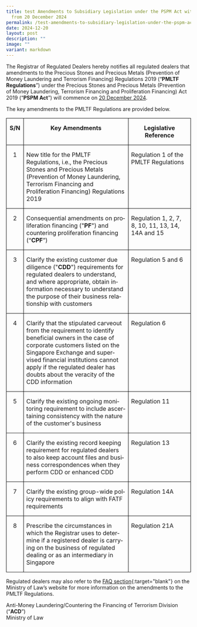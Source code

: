 ```yaml
---
title: test Amendments to Subsidiary Legislation under the PSPM Act with effect
  from 20 December 2024
permalink: /test-amendments-to-subsidiary-legislation-under-the-pspm-act-with-effect-from-20-december-2024/
date: 2024-12-20
layout: post
description: ""
image: ""
variant: markdown
---
```

The Registrar of Regulated Dealers hereby notifies all regulated dealers that amendments to the Precious Stones and Precious Metals (Prevention of Money Laundering and Terrorism Financing) Regulations 2019 (“**PMLTF Regulations**”) under the Precious Stones and Precious Metals (Prevention of Money Laundering, Terrorism Financing and Proliferation Financing) Act 2019 (“**PSPM Act**”) will commence on <u>20 December 2024</u>.

The key amendments to the PMLTF Regulations are provided below.

<table style="border-collapse:collapse;mso-yfti-tbllook:1184;mso-padding-alt:0cm 0cm 0cm 0cm" cellpadding="0" cellspacing="0" border="0" class="MsoNormalTable"><tbody><tr style="mso-yfti-irow:0;mso-yfti-firstrow:yes"><td style="width:29.2pt;border:solid windowtext 1.0pt;
  padding:0cm 5.4pt 0cm 5.4pt" valign="top" width="39"><p style="text-align:center" align="center" class="MsoNormal"><b><span style="mso-ansi-language:EN" lang="EN">S/N</span></b></p></td><td style="width:545.75pt;border:solid windowtext 1.0pt;
  border-left:none;padding:0cm 5.4pt 0cm 5.4pt" valign="top" width="728"><p style="text-align:center" align="center" class="MsoNormal"><b><span style="mso-ansi-language:EN" lang="EN">Key Amendments</span></b></p></td><td style="width:256.8pt;border:solid windowtext 1.0pt;
  border-left:none;padding:0cm 5.4pt 0cm 5.4pt" valign="top" width="342"><p style="text-align:center" align="center" class="MsoNormal"><b><span style="mso-ansi-language:EN" lang="EN">Legislative Reference</span></b></p></td></tr><tr style="mso-yfti-irow:1"><td style="width:29.2pt;border:solid windowtext 1.0pt;
  border-top:none;padding:0cm 5.4pt 0cm 5.4pt" valign="top" width="39"><p style="text-align:center" align="center" class="MsoNormal"><span style="mso-ansi-language:EN" lang="EN">1</span></p></td><td style="width:545.75pt;border-top:none;border-left:
  none;border-bottom:solid windowtext 1.0pt;border-right:solid windowtext 1.0pt;
  padding:0cm 5.4pt 0cm 5.4pt" valign="top" width="728"><p class="MsoNormal"><span style="mso-ansi-language:EN" lang="EN">New title for the PMLTF Regulations, i.e., the Precious Stones and Precious Metals (Prevention of Money Laundering, Terrorism Financing and Proliferation Financing) Regulations 2019</span></p></td><td style="width:256.8pt;border-top:none;border-left:
  none;border-bottom:solid windowtext 1.0pt;border-right:solid windowtext 1.0pt;
  padding:0cm 5.4pt 0cm 5.4pt" valign="top" width="342"><p class="MsoNormal"><span style="mso-ansi-language:EN" lang="EN">Regulation 1 of the PMLTF Regulations</span></p></td></tr><tr style="mso-yfti-irow:2"><td style="width:29.2pt;border:solid windowtext 1.0pt;
  border-top:none;padding:0cm 5.4pt 0cm 5.4pt" valign="top" width="39"><p style="text-align:center" align="center" class="MsoNormal"><span style="mso-ansi-language:EN" lang="EN">2</span></p></td><td style="width:545.75pt;border-top:none;border-left:
  none;border-bottom:solid windowtext 1.0pt;border-right:solid windowtext 1.0pt;
  padding:0cm 5.4pt 0cm 5.4pt" valign="top" width="728"><p class="MsoNormal"><span style="mso-ansi-language:EN" lang="EN">Consequential amendments on proliferation financing ("<b>PF</b>") and countering proliferation financing (“<b>CPF</b>”)</span></p></td><td style="width:256.8pt;border-top:none;border-left:
  none;border-bottom:solid windowtext 1.0pt;border-right:solid windowtext 1.0pt;
  padding:0cm 5.4pt 0cm 5.4pt" valign="top" width="342"><p class="MsoNormal"><span style="mso-ansi-language:EN" lang="EN">Regulation 1, 2, 7, 8, 10, 11, 13, 14, 14A and 15 </span></p></td></tr><tr style="mso-yfti-irow:3"><td style="width:29.2pt;border:solid windowtext 1.0pt;
  border-top:none;padding:0cm 5.4pt 0cm 5.4pt" valign="top" width="39"><p style="text-align:center" align="center" class="MsoNormal"><span style="mso-ansi-language:EN" lang="EN">3</span></p></td><td style="width:545.75pt;border-top:none;border-left:
  none;border-bottom:solid windowtext 1.0pt;border-right:solid windowtext 1.0pt;
  padding:0cm 5.4pt 0cm 5.4pt" valign="top" width="728"><p class="MsoNormal"><span style="mso-ansi-language:EN" lang="EN">Clarify the existing customer due diligence ("<b>CDD</b>") requirements for regulated dealers to understand, and where appropriate, obtain information necessary to understand the purpose of their business relationship with customers </span></p></td><td style="width:256.8pt;border-top:none;border-left:
  none;border-bottom:solid windowtext 1.0pt;border-right:solid windowtext 1.0pt;
  padding:0cm 5.4pt 0cm 5.4pt" valign="top" width="342"><p class="MsoNormal"><span style="mso-ansi-language:EN" lang="EN">Regulation 5 and 6 </span></p></td></tr><tr style="mso-yfti-irow:4"><td style="width:29.2pt;border:solid windowtext 1.0pt;
  border-top:none;padding:0cm 5.4pt 0cm 5.4pt" valign="top" width="39"><p style="text-align:center" align="center" class="MsoNormal"><span style="mso-ansi-language:EN" lang="EN">4</span></p></td><td style="width:545.75pt;border-top:none;border-left:
  none;border-bottom:solid windowtext 1.0pt;border-right:solid windowtext 1.0pt;
  padding:0cm 5.4pt 0cm 5.4pt" valign="top" width="728"><p class="MsoNormal"><span style="mso-ansi-language:EN" lang="EN">Clarify that the stipulated carveout from the requirement to identify beneficial owners in the case of corporate customers listed on the Singapore Exchange and supervised financial institutions cannot apply if the regulated dealer has doubts about the veracity of the CDD information </span></p></td><td style="width:256.8pt;border-top:none;border-left:
  none;border-bottom:solid windowtext 1.0pt;border-right:solid windowtext 1.0pt;
  padding:0cm 5.4pt 0cm 5.4pt" valign="top" width="342"><p class="MsoNormal"><span style="mso-ansi-language:EN" lang="EN">Regulation 6 </span></p></td></tr><tr style="mso-yfti-irow:5"><td style="width:29.2pt;border:solid windowtext 1.0pt;
  border-top:none;padding:0cm 5.4pt 0cm 5.4pt" valign="top" width="39"><p style="text-align:center" align="center" class="MsoNormal"><span style="mso-ansi-language:EN" lang="EN">5</span></p></td><td style="width:545.75pt;border-top:none;border-left:
  none;border-bottom:solid windowtext 1.0pt;border-right:solid windowtext 1.0pt;
  padding:0cm 5.4pt 0cm 5.4pt" valign="top" width="728"><p class="MsoNormal"><span style="mso-ansi-language:EN" lang="EN">Clarify the existing ongoing monitoring requirement to include ascertaining consistency with the nature of the customer's business </span></p></td><td style="width:256.8pt;border-top:none;border-left:
  none;border-bottom:solid windowtext 1.0pt;border-right:solid windowtext 1.0pt;
  padding:0cm 5.4pt 0cm 5.4pt" valign="top" width="342"><p class="MsoNormal"><span style="mso-ansi-language:EN" lang="EN">Regulation 11 </span></p></td></tr><tr style="mso-yfti-irow:6"><td style="width:29.2pt;border:solid windowtext 1.0pt;
  border-top:none;padding:0cm 5.4pt 0cm 5.4pt" valign="top" width="39"><p style="text-align:center" align="center" class="MsoNormal"><span style="mso-ansi-language:EN" lang="EN">6</span></p></td><td style="width:545.75pt;border-top:none;border-left:
  none;border-bottom:solid windowtext 1.0pt;border-right:solid windowtext 1.0pt;
  padding:0cm 5.4pt 0cm 5.4pt" valign="top" width="728"><p class="MsoNormal"><span style="mso-ansi-language:EN" lang="EN">Clarify the existing record keeping requirement for regulated dealers to also keep account files and business correspondences when they perform CDD or enhanced CDD </span></p></td><td style="width:256.8pt;border-top:none;border-left:
  none;border-bottom:solid windowtext 1.0pt;border-right:solid windowtext 1.0pt;
  padding:0cm 5.4pt 0cm 5.4pt" valign="top" width="342"><p class="MsoNormal"><span style="mso-ansi-language:EN" lang="EN">Regulation 13 </span></p></td></tr><tr style="mso-yfti-irow:7"><td style="width:29.2pt;border:solid windowtext 1.0pt;
  border-top:none;padding:0cm 5.4pt 0cm 5.4pt" valign="top" width="39"><p style="text-align:center" align="center" class="MsoNormal"><span style="mso-ansi-language:EN" lang="EN">7</span></p></td><td style="width:545.75pt;border-top:none;border-left:
  none;border-bottom:solid windowtext 1.0pt;border-right:solid windowtext 1.0pt;
  padding:0cm 5.4pt 0cm 5.4pt" valign="top" width="728"><p class="MsoNormal"><span style="mso-ansi-language:EN" lang="EN">Clarify the existing group-wide policy requirements to align with FATF requirements </span></p></td><td style="width:256.8pt;border-top:none;border-left:
  none;border-bottom:solid windowtext 1.0pt;border-right:solid windowtext 1.0pt;
  padding:0cm 5.4pt 0cm 5.4pt" valign="top" width="342"><p class="MsoNormal"><span style="mso-ansi-language:EN" lang="EN">Regulation 14A </span></p></td></tr><tr style="mso-yfti-irow:8"><td style="width:29.2pt;border:solid windowtext 1.0pt;
  border-top:none;padding:0cm 5.4pt 0cm 5.4pt" valign="top" width="39"><p style="text-align:center" align="center" class="MsoNormal"><span style="mso-ansi-language:EN" lang="EN">8</span></p></td><td style="width:545.75pt;border-top:none;border-left:
  none;border-bottom:solid windowtext 1.0pt;border-right:solid windowtext 1.0pt;
  padding:0cm 5.4pt 0cm 5.4pt" valign="top" width="728"><p class="MsoNormal"><span style="mso-ansi-language:EN" lang="EN">Prescribe the circumstances in which the Registrar uses to determine if a registered dealer is carrying on the business of regulated dealing or as an intermediary in Singapore </span></p></td><td style="width:256.8pt;border-top:none;border-left:
  none;border-bottom:solid windowtext 1.0pt;border-right:solid windowtext 1.0pt;
  padding:0cm 5.4pt 0cm 5.4pt" valign="top" width="342"><p class="MsoNormal"><span style="mso-ansi-language:EN" lang="EN">Regulation 21A <span style="mso-ansi-language:
  EN" lang="EN"></span></span></p></td></tr></tbody></table>	

Regulated dealers may also refer to the [FAQ section](https://console.apac.sabio.cloud/FAQ/index.aspx?p=64759355){:target="blank"} on the Ministry of Law’s website for more information on the amendments to the PMLTF Regulations.

Anti-Money Laundering/Countering the Financing of Terrorism Division (“**ACD**”)<br>Ministry of Law